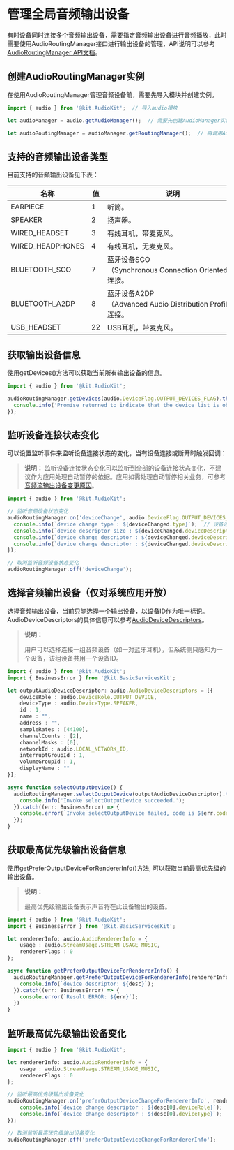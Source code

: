 # 管理全局音频输出设备

有时设备同时连接多个音频输出设备，需要指定音频输出设备进行音频播放，此时需要使用AudioRoutingManager接口进行输出设备的管理，API说明可以参考[AudioRoutingManager API文档](../../reference/apis-audio-kit/js-apis-audio.md#audioroutingmanager9)。

## 创建AudioRoutingManager实例

在使用AudioRoutingManager管理音频设备前，需要先导入模块并创建实例。

```ts
import { audio } from '@kit.AudioKit';  // 导入audio模块

let audioManager = audio.getAudioManager();  // 需要先创建AudioManager实例

let audioRoutingManager = audioManager.getRoutingManager();  // 再调用AudioManager的方法创建AudioRoutingManager实例
```

## 支持的音频输出设备类型

目前支持的音频输出设备见下表：

| 名称 | 值 | 说明 | 
| -------- | -------- | -------- |
| EARPIECE | 1 | 听筒。 | 
| SPEAKER | 2 | 扬声器。 | 
| WIRED_HEADSET | 3 | 有线耳机，带麦克风。 | 
| WIRED_HEADPHONES | 4 | 有线耳机，无麦克风。 | 
| BLUETOOTH_SCO | 7 | 蓝牙设备SCO（Synchronous&nbsp;Connection&nbsp;Oriented）连接。 | 
| BLUETOOTH_A2DP | 8 | 蓝牙设备A2DP（Advanced&nbsp;Audio&nbsp;Distribution&nbsp;Profile）连接。 | 
| USB_HEADSET | 22 | USB耳机，带麦克风。 | 

## 获取输出设备信息

使用getDevices()方法可以获取当前所有输出设备的信息。

```ts
import { audio } from '@kit.AudioKit';

audioRoutingManager.getDevices(audio.DeviceFlag.OUTPUT_DEVICES_FLAG).then((data: audio.AudioDeviceDescriptors) => {
  console.info('Promise returned to indicate that the device list is obtained.');
});
```

## 监听设备连接状态变化

可以设置监听事件来监听设备连接状态的变化，当有设备连接或断开时触发回调：

> **说明：**
> 监听设备连接状态变化可以监听到全部的设备连接状态变化，不建议作为应用处理自动暂停的依据。应用如需处理自动暂停相关业务，可参考[音频流输出设备变更原因](audio-output-device-change.md)。

```ts
import { audio } from '@kit.AudioKit';

// 监听音频设备状态变化
audioRoutingManager.on('deviceChange', audio.DeviceFlag.OUTPUT_DEVICES_FLAG, (deviceChanged: audio.DeviceChangeAction) => {
  console.info(`device change type : ${deviceChanged.type}`);  // 设备连接状态变化，0为连接，1为断开连接
  console.info(`device descriptor size : ${deviceChanged.deviceDescriptors.length}`);
  console.info(`device change descriptor : ${deviceChanged.deviceDescriptors[0].deviceRole}`);  // 设备角色
  console.info(`device change descriptor : ${deviceChanged.deviceDescriptors[0].deviceType}`);  // 设备类型
});

// 取消监听音频设备状态变化
audioRoutingManager.off('deviceChange');
```

<!--Del-->
## 选择音频输出设备（仅对系统应用开放）

选择音频输出设备，当前只能选择一个输出设备，以设备ID作为唯一标识。AudioDeviceDescriptors的具体信息可以参考[AudioDeviceDescriptors](../../reference/apis-audio-kit/js-apis-audio.md#audiodevicedescriptors)。

> **说明：**
> 
> 用户可以选择连接一组音频设备（如一对蓝牙耳机），但系统侧只感知为一个设备，该组设备共用一个设备ID。

```ts
import { audio } from '@kit.AudioKit';
import { BusinessError } from '@kit.BasicServicesKit';

let outputAudioDeviceDescriptor: audio.AudioDeviceDescriptors = [{
    deviceRole : audio.DeviceRole.OUTPUT_DEVICE,
    deviceType : audio.DeviceType.SPEAKER,
    id : 1,
    name : "",
    address : "",
    sampleRates : [44100],
    channelCounts : [2],
    channelMasks : [0],
    networkId : audio.LOCAL_NETWORK_ID,
    interruptGroupId : 1,
    volumeGroupId : 1,
    displayName : ""
}];

async function selectOutputDevice() {
  audioRoutingManager.selectOutputDevice(outputAudioDeviceDescriptor).then(() => {
    console.info('Invoke selectOutputDevice succeeded.');
  }).catch((err: BusinessError) => {
    console.error(`Invoke selectOutputDevice failed, code is ${err.code}, message is ${err.message}`);
  });
}
```
<!--DelEnd-->

## 获取最高优先级输出设备信息

使用getPreferOutputDeviceForRendererInfo()方法, 可以获取当前最高优先级的输出设备。

> **说明：**
>
> 最高优先级输出设备表示声音将在此设备输出的设备。

```ts
import { audio } from '@kit.AudioKit';
import { BusinessError } from '@kit.BasicServicesKit';

let rendererInfo: audio.AudioRendererInfo = {
    usage : audio.StreamUsage.STREAM_USAGE_MUSIC,
    rendererFlags : 0
};

async function getPreferOutputDeviceForRendererInfo() {
  audioRoutingManager.getPreferOutputDeviceForRendererInfo(rendererInfo).then((desc: audio.AudioDeviceDescriptors) => {
    console.info(`device descriptor: ${desc}`);
  }).catch((err: BusinessError) => {
    console.error(`Result ERROR: ${err}`);
  })
}
```

## 监听最高优先级输出设备变化

```ts
import { audio } from '@kit.AudioKit';

let rendererInfo: audio.AudioRendererInfo = {
    usage : audio.StreamUsage.STREAM_USAGE_MUSIC,
    rendererFlags : 0
};

// 监听最高优先级输出设备变化
audioRoutingManager.on('preferOutputDeviceChangeForRendererInfo', rendererInfo, (desc: audio.AudioDeviceDescriptors) => {
    console.info(`device change descriptor : ${desc[0].deviceRole}`);  // 设备角色
    console.info(`device change descriptor : ${desc[0].deviceType}`);  // 设备类型
});

// 取消监听最高优先级输出设备变化
audioRoutingManager.off('preferOutputDeviceChangeForRendererInfo');
```
